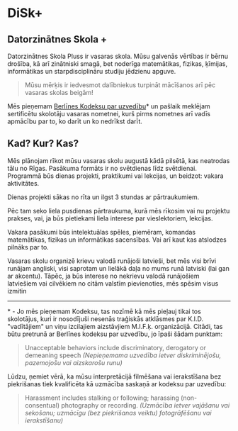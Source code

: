 # DiSk+

## Datorzinātnes Skola +

Datorzinātnes Skola Pluss ir vasaras skola.
Mūsu galvenās vērtības ir bērnu drošība, kā arī zinātniski smagā, bet noderīga matemātikas, fizikas, ķīmijas, informātikas un starpdisciplināru studiju jēdzienu apguve.

> Mūsu mērķis ir iedvesmot dalībniekus turpināt mācīšanos arī pēc vasaras skolas beigām!

Mēs pieņemam [Berlīnes Kodeksu par uzvedību](https://berlincodeofconduct.org/)\* un pašlaik meklējam sertificētu skolotāju vasaras nometnei, kurš pirms nometnes arī vadīs apmācību par to, ko darīt un ko nedrīkst darīt.

## Kad? Kur? Kas?

Mēs plānojam rīkot mūsu vasaras skolu augustā kādā pilsētā, kas neatrodas tālu no Rīgas. Pasākuma formāts ir no svētdienas līdz svētdienai. Programmā būs dienas projekti, praktikumi vai lekcijas, un beidzot: vakara aktivitātes.

Dienas projekti sākas no rīta un ilgst 3 stundas ar pārtraukumiem.

Pēc tam seko liela pusdienas pārtraukuma, kurā mēs rīkosim vai nu projektu prakses, vai, ja būs pietiekami liela interese par vieslektoriem, lekcijas.

Vakara pasākumi būs intelektuālas spēles, piemēram, komandas matemātikas, fizikas un informātikas sacensības. Vai arī kaut kas atslodzes pilnāks par to.

Vasaras skolu organizē krievu valodā runājoši latvieši, bet mēs visi brīvi runājam angliski, visi saprotam un lielākā daļa no mums runā latviski (lai gan ar akcentu). Tāpēc, ja būs interese no nekrievu valodā runājošiem latviešiem vai cilvēkiem no citām valstīm pievienoties, mēs spēsim visus izmitin

---

\* - Jo mēs pieņemam Kodeksu, tas nozīmē kā mēs pieļauj tikai tos skolotājus, kuri ir nosodījuši nesenās traģiskās atklāsmes par K.I.D. "vadītājiem" un viņu izcilajiem aizstāvjiem M.I.F.ķ. organizācijā. Citādi, tas būtu pretrunā ar Berlīnes kodeksu par uzvedību, jo īpaši šādam punktam:

> Unacceptable behaviors include discriminatory, derogatory or demeaning speech
> _(Nepieņemama uzvedība ietver diskriminējošu, pazemojošu vai aizskarošu runu)_

Lūdzu, ņemiet vērā, ka mūsu interpretācijā filmēšana vai ierakstīšana bez piekrišanas tiek kvalificēta kā uzmācība saskaņā ar kodeksu par uzvedību:

> Harassment includes stalking or following; harassing (non-consentual) photography or recording.
> _(Uzmācība ietver vajāšanu vai sekošanu; uzmācīgu (bez piekrišanas veiktu) fotogrāfēšanu vai ierakstīšanu)_

